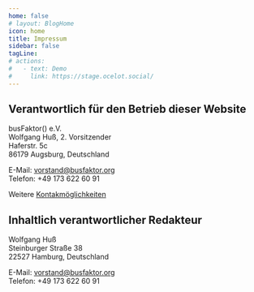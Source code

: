 ```yaml
---
home: false
# layout: BlogHome
icon: home
title: Impressum
sidebar: false
tagLine: 
# actions:
#   - text: Demo
#     link: https://stage.ocelot.social/
---
```

## Verantwortlich für den Betrieb dieser Website

busFaktor() e.V.  
Wolfgang Huß, 2. Vorsitzender  
Haferstr. 5c  
86179 Augsburg, Deutschland

E-Mail: <vorstand@busfaktor.org>  
Telefon: +49 173 622 60 91

Weitere [Kontakmöglichkeiten](/de/contact/)

## Inhaltlich verantwortlicher Redakteur

Wolfgang Huß  
Steinburger Straße 38  
22527 Hamburg, Deutschland

E-Mail: <vorstand@busfaktor.org>  
Telefon: +49 173 622 60 91
